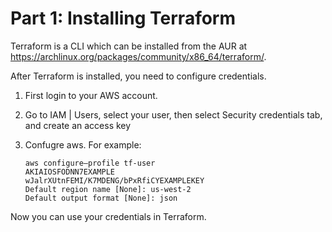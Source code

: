# Part 1: Installing Terraform

Terraform is a CLI which can be installed from the AUR at https://archlinux.org/packages/community/x86_64/terraform/.

After Terraform is installed, you need to configure credentials.

1. First login to your AWS account.

2. Go to IAM | Users, select your user, then select Security credentials tab, and create an access key

3. Confugre aws. For example:

    ```
    aws configure—profile tf-user
    AKIAIOSFODNN7EXAMPLE
    wJalrXUtnFEMI/K7MDENG/bPxRfiCYEXAMPLEKEY
    Default region name [None]: us-west-2
    Default output format [None]: json
    ```

Now you can use your credentials in Terraform.
